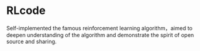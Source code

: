 # RLcode

Self-implemented the famous reinforcement learning algorithm，aimed to deepen understanding of the algorithm and demonstrate the spirit of open source and sharing.
